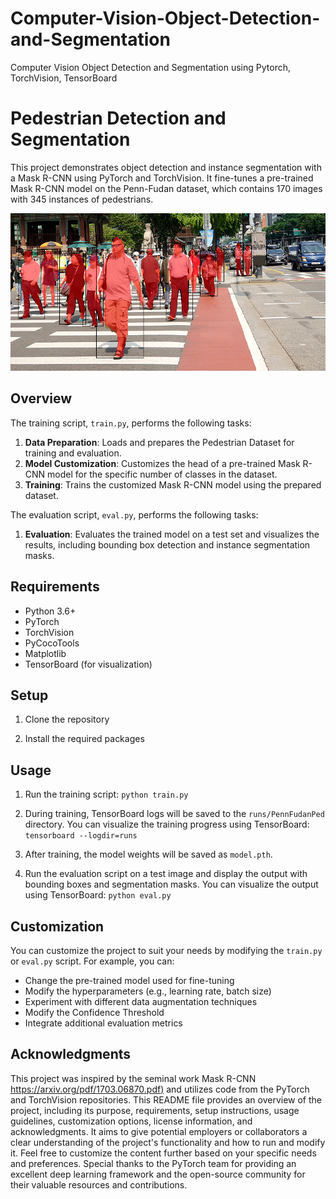 # Computer-Vision-Object-Detection-and-Segmentation
Computer Vision Object Detection and Segmentation using Pytorch, TorchVision, TensorBoard


# Pedestrian Detection and Segmentation

This project demonstrates object detection and instance segmentation with a Mask R-CNN using PyTorch and TorchVision. It fine-tunes a pre-trained Mask R-CNN model on the Penn-Fudan dataset, which contains 170 images with 345 instances of pedestrians.


![alt text](https://github.com/evan-sctg/Computer-Vision-Object-Detection-and-Segmentation/blob/main/pedestrians.png?raw=true)

## Overview

The training script, `train.py`, performs the following tasks:

1. **Data Preparation**: Loads and prepares the Pedestrian Dataset for training and evaluation.
2. **Model Customization**: Customizes the head of a pre-trained Mask R-CNN model for the specific number of classes in the dataset.
3. **Training**: Trains the customized Mask R-CNN model using the prepared dataset.

The evaluation script, `eval.py`, performs the following tasks:
1.  **Evaluation**: Evaluates the trained model on a test set and visualizes the results, including bounding box detection and instance segmentation masks.

## Requirements

- Python 3.6+
- PyTorch
- TorchVision
- PyCocoTools
- Matplotlib
- TensorBoard (for visualization)

## Setup

1. Clone the repository

2.  Install the required packages


## Usage

1. Run the training script:
`python train.py`



2. During training, TensorBoard logs will be saved to the `runs/PennFudanPed` directory. You can visualize the training progress using TensorBoard:
`tensorboard --logdir=runs`



4. After training, the model weights will be saved as `model.pth`.

5. Run the evaluation script on a test image and display the output with bounding boxes and segmentation masks. You can visualize the output using TensorBoard:
`python eval.py`

## Customization

You can customize the project to suit your needs by modifying the `train.py` or `eval.py` script. For example, you can:

- Change the pre-trained model used for fine-tuning
- Modify the hyperparameters (e.g., learning rate, batch size)
- Experiment with different data augmentation techniques
- Modify the Confidence Threshold
- Integrate additional evaluation metrics


## Acknowledgments


This project was inspired by the seminal work Mask R-CNN [https://arxiv.org/pdf/1703.06870.pdf)](https://arxiv.org/pdf/1703.06870.pdf) and utilizes code from the PyTorch and TorchVision repositories.
This README file provides an overview of the project, including its purpose, requirements, setup instructions, usage guidelines, customization options, license information, and acknowledgments. It aims to give potential employers or collaborators a clear understanding of the project's functionality and how to run and modify it. Feel free to customize the content further based on your specific needs and preferences.
Special thanks to the PyTorch team for providing an excellent deep learning framework and the open-source community for their valuable resources and contributions.

